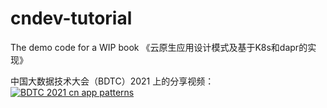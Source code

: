# cndev-tutorial
The demo code for a WIP book 《云原生应用设计模式及基于K8s和dapr的实现》

中国大数据技术大会（BDTC）2021 上的分享视频：
[![BDTC 2021 cn app patterns](https://user-images.githubusercontent.com/20229719/147618515-1cc7b6d3-a82c-4764-8181-8935b79730aa.jpg)](https://www.bilibili.com/video/BV1Xb4y1Y7LL?share_source=copy_web)
